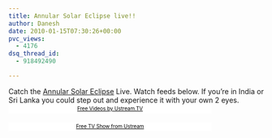 ```yaml
---
title: Annular Solar Eclipse live!!
author: Danesh
date: 2010-01-15T07:30:26+00:00
pvc_views:
  - 4176
dsq_thread_id:
  - 918492490

---
```

Catch the [Annular Solar Eclipse][1] Live. Watch feeds below. If you&#8217;re in India or Sri Lanka you could step out and experience it with your own 2 eyes.  
<a href="http://www.ustream.tv/" style="padding: 2px 0px 4px; width: 400px; background: #ffffff; display: block; color: #000000; font-weight: normal; font-size: 10px; text-decoration: underline; text-align: center;" target="_blank">Free Videos by Ustream.TV</a>  
<a href="http://www.ustream.tv/" style="padding: 2px 0px 4px; width: 400px; background: #ffffff; display: block; color: #000000; font-weight: normal; font-size: 10px; text-decoration: underline; text-align: center;" target="_blank">Free TV Show from Ustream</a>

 [1]: http://news.outlookindia.com/item.aspx?672840